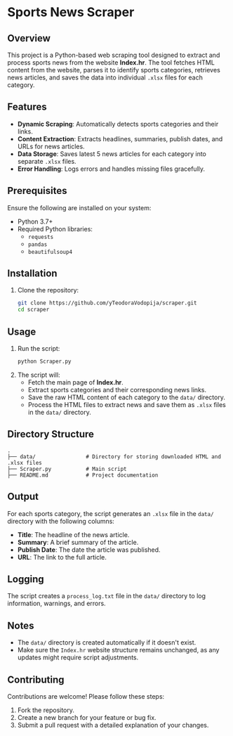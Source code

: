 # Sports News Scraper

## Overview
This project is a Python-based web scraping tool designed to extract and process sports news from the website **Index.hr**. The tool fetches HTML content from the website, parses it to identify sports categories, retrieves news articles, and saves the data into individual `.xlsx` files for each category.

## Features
- **Dynamic Scraping**: Automatically detects sports categories and their links.
- **Content Extraction**: Extracts headlines, summaries, publish dates, and URLs for news articles.
- **Data Storage**: Saves latest 5 news articles for each category into separate `.xlsx` files.
- **Error Handling**: Logs errors and handles missing files gracefully.

## Prerequisites
Ensure the following are installed on your system:
- Python 3.7+
- Required Python libraries:
  - `requests`
  - `pandas`
  - `beautifulsoup4`

## Installation
1. Clone the repository:
   ```bash
   git clone https://github.com/yTeodoraVodopija/scraper.git
   cd scraper
   ```

## Usage
1. Run the script:
   ```bash
   python Scraper.py
   ```
2. The script will:
   - Fetch the main page of **Index.hr**.
   - Extract sports categories and their corresponding news links.
   - Save the raw HTML content of each category to the `data/` directory.
   - Process the HTML files to extract news and save them as `.xlsx` files in the `data/` directory.

## Directory Structure
```
.
├── data/                # Directory for storing downloaded HTML and .xlsx files
├── Scraper.py           # Main script
├── README.md            # Project documentation
```

## Output
For each sports category, the script generates an `.xlsx` file in the `data/` directory with the following columns:
- **Title**: The headline of the news article.
- **Summary**: A brief summary of the article.
- **Publish Date**: The date the article was published.
- **URL**: The link to the full article.

## Logging
The script creates a `process_log.txt` file in the `data/` directory to log information, warnings, and errors.

## Notes
- The `data/` directory is created automatically if it doesn't exist.
- Make sure the `Index.hr` website structure remains unchanged, as any updates might require script adjustments.

## Contributing
Contributions are welcome! Please follow these steps:
1. Fork the repository.
2. Create a new branch for your feature or bug fix.
3. Submit a pull request with a detailed explanation of your changes.
